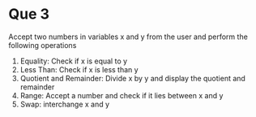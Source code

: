 # Que 3

Accept two numbers in variables x and y from the user and perform the following operations

1. Equality: Check if x is equal to y
2. Less Than: Check if x is less than y
3. Quotient and Remainder: Divide x by y and display the quotient and remainder
4. Range: Accept a number and check if it lies between x and y
5. Swap: interchange x and y
